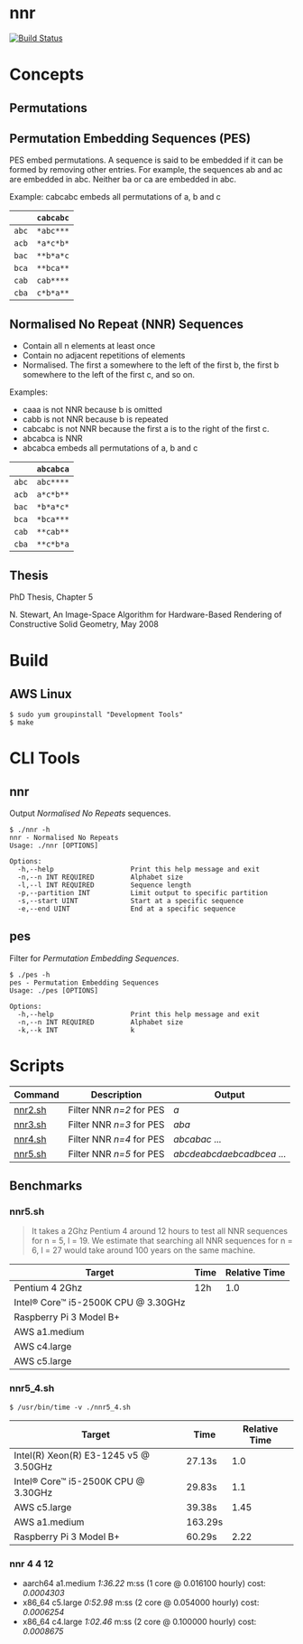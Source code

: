 # nnr

[![Build Status](https://travis-ci.org/nigels-com/nnr.svg?branch=master)](https://travis-ci.org/nigels-com/nnr)

# Concepts

## Permutations

## Permutation Embedding Sequences (PES)

PES embed permutations. A sequence is said to be embedded
if it can be formed by removing other entries. For example,
the sequences ab and ac are embedded in abc.
Neither ba or ca are embedded in abc.

Example: cabcabc embeds all permutations of a, b and c

|       | `cabcabc`  |
| ----- | -----------|
| `abc` | `*abc***`  |
| `acb` | `*a*c*b*`  |
| `bac` | `**b*a*c`  |
| `bca` | `**bca**`  |
| `cab` | `cab****`  |
| `cba` | `c*b*a**`  |

## Normalised No Repeat (NNR) Sequences

- Contain all n elements at least once
- Contain no adjacent repetitions of elements
- Normalised.  The first a somewhere to the left of the first b,
  the first b somewhere to the left of the first c, and so on.

Examples:
- caaa is not NNR because b is omitted
- cabb is not NNR because b is repeated
- cabcabc is not NNR because the first a is to the right of the first c.
- abcabca is NNR
- abcabca embeds all permutations of a, b and c

|       | `abcabca`  |
| ----- | -----------|
| `abc` | `abc****`  |
| `acb` | `a*c*b**`  |
| `bac` | `*b*a*c*`  |
| `bca` | `*bca***`  |
| `cab` | `**cab**`  |
| `cba` | `**c*b*a`  |

## Thesis

PhD Thesis, Chapter 5

N. Stewart, An Image-Space Algorithm for Hardware-Based Rendering of
Constructive Solid Geometry, May 2008

# Build

## AWS Linux

    $ sudo yum groupinstall "Development Tools"
    $ make

# CLI Tools

## nnr

Output _Normalised No Repeats_ sequences.

    $ ./nnr -h
    nnr - Normalised No Repeats
    Usage: ./nnr [OPTIONS]

    Options:
      -h,--help                   Print this help message and exit
      -n,--n INT REQUIRED         Alphabet size
      -l,--l INT REQUIRED         Sequence length
      -p,--partition INT          Limit output to specific partition
      -s,--start UINT             Start at a specific sequence
      -e,--end UINT               End at a specific sequence

## pes

Filter for _Permutation Embedding Sequences_.

    $ ./pes -h
    pes - Permutation Embedding Sequences
    Usage: ./pes [OPTIONS]

    Options:
      -h,--help                   Print this help message and exit
      -n,--n INT REQUIRED         Alphabet size
      -k,--k INT                  k

# Scripts

| Command            | Description              | Output                    |
| ------------------ | ------------------------ | ------------------------- |
| [nnr2.sh](nnr2.sh) | Filter NNR *n=2* for PES | *a*                       |
| [nnr3.sh](nnr3.sh) | Filter NNR *n=3* for PES | *aba*                     |
| [nnr4.sh](nnr4.sh) | Filter NNR *n=4* for PES | *abcabac* ...             |
| [nnr5.sh](nnr5.sh) | Filter NNR *n=5* for PES | *abcdeabcdaebcadbcea* ... |

## Benchmarks

### nnr5.sh

> It takes a 2Ghz Pentium 4 around 12 hours to test all NNR sequences for n = 5, l = 19.
> We estimate that searching all NNR sequences for n = 6, l = 27 would take around 100 years on the same machine.

| Target                              | Time                     | Relative Time             |
| ----------------------------------- | ------------------------ | ------------------------- |
| Pentium 4 2Ghz                      | 12h                      | 1.0                       |
| Intel® Core™ i5-2500K CPU @ 3.30GHz |                          |                           |
| Raspberry Pi 3 Model B+             |                          |                           |
| AWS a1.medium                       |                          |                           |
| AWS c4.large                        |                          |                           |
| AWS c5.large                        |                          |                           |

### nnr5_4.sh

    $ /usr/bin/time -v ./nnr5_4.sh

| Target                                | Time    | Relative Time  |
| ------------------------------------- | ------- | -------------- |
| Intel(R) Xeon(R) E3-1245 v5 @ 3.50GHz |  27.13s |  1.0           |
| Intel® Core™ i5-2500K CPU @ 3.30GHz   |  29.83s |  1.1           |
| AWS c5.large                          |  39.38s |  1.45          |
| AWS a1.medium                         | 163.29s |                |
| Raspberry Pi 3 Model B+               |  60.29s |  2.22          |

### nnr 4 4 12

- aarch64 a1.medium *1:36.22* m:ss (1 core @ 0.016100 hourly) cost: _0.0004303_
- x86_64 c5.large *0:52.98* m:ss (2 core @ 0.054000 hourly) cost: _0.0006254_
- x86_64 c4.large *1:02.46* m:ss (2 core @ 0.100000 hourly) cost: _0.0008675_

